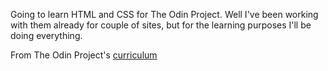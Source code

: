 Going to learn HTML and CSS for The Odin Project. Well I've been working with them already for couple of sites, but for the learning purposes I'll be doing everything.

From The Odin Project's [curriculum](http://www.theodinproject.com/web-development-101/html-css)
